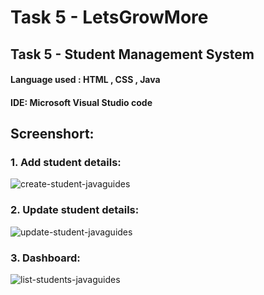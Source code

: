# Task 5 - LetsGrowMore

## Task 5 - Student Management System
#### Language used : HTML , CSS , Java
#### IDE: Microsoft Visual Studio code

## Screenshort:

### 1. Add student details:

![create-student-javaguides](https://user-images.githubusercontent.com/90950477/205401206-d20a6884-e88c-489d-859f-c09ab84fb831.png)

### 2. Update student details:

![update-student-javaguides](https://user-images.githubusercontent.com/90950477/205401220-9c6a296b-4af1-462f-93f5-485fa1f26732.png)

### 3. Dashboard:

![list-students-javaguides](https://user-images.githubusercontent.com/90950477/205401227-0572611e-acfb-41a1-8e75-af98cdfd4693.png)
